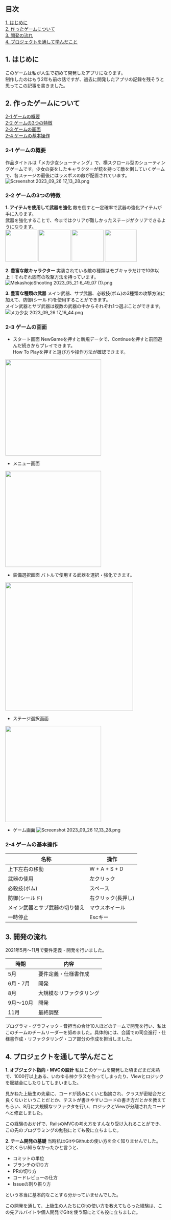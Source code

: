 ## 目次
[1. はじめに](#1-はじめに)  
[2. 作ったゲームについて](#2-作ったゲームについて)  
[3. 開発の流れ](#3-開発の流れ)  
[4. プロジェクトを通して学んだこと](#4-プロジェクトを通して学んだこと)  

## 1. はじめに
このゲームは私が人生で初めて開発したアプリになります。  
制作したのはもう2年も前の話ですが、過去に開発したアプリの記録を残そうと思ってこの記事を書きました。

## 2. 作ったゲームについて
[2-1 ゲームの概要](#2-1-ゲームの概要)  
[2-2 ゲームの3つの特徴](#2-2-ゲームの3つの特徴)  
[2-3 ゲームの画面](#2-3-ゲームの画面)  
[2-4 ゲームの基本操作](#2-4-ゲームの基本操作)  

### 2-1 ゲームの概要
作品タイトルは「メカ少女シューティング」で、横スクロール型のシューティングゲームです。少女の姿をしたキャラクターが銃を持って敵を倒していくゲームで、各ステージの最後にはラスボスの敵が配置されています。  
![Screenshot 2023_09_26 17_13_28.png](https://qiita-image-store.s3.ap-northeast-1.amazonaws.com/0/3330232/940ba456-e119-29df-f260-dc079eba1bf0.png)

### 2-2 ゲームの3つの特徴
**1. アイテムを使用して武器を強化**
敵を倒すと一定確率で武器の強化アイテムが手に入ります。  
武器を強化することで、今まではクリアが難しかったステージがクリアできるようになります。  
<img src="https://qiita-image-store.s3.ap-northeast-1.amazonaws.com/0/3330232/82484c96-1195-c1d2-0259-caf736f41772.png" width="100" /> <img src="https://qiita-image-store.s3.ap-northeast-1.amazonaws.com/0/3330232/3a4abf75-b2a9-cebe-d152-c31a7d33b9ec.png" width="100" /> <img src="https://qiita-image-store.s3.ap-northeast-1.amazonaws.com/0/3330232/d7fe19b6-f945-ce96-aa4e-9298e87eebe1.png" width="100" /> <img src="https://qiita-image-store.s3.ap-northeast-1.amazonaws.com/0/3330232/59c2fcf4-383e-7c18-eb57-a24097afcaaa.png" width="100" />

**2. 豊富な敵キャラクター**
実装されている敵の種類はモブキャラだけで10体以上！それぞれ固有の攻撃方法を持っています。  
![MekashojoShooting 2023_05_21 6_49_07 (1).png](https://qiita-image-store.s3.ap-northeast-1.amazonaws.com/0/3330232/819746e4-6ce6-a50e-821b-d171e83be3aa.png)

**3. 豊富な種類の武器**
メイン武器、サブ武器、必殺技(ボム)の3種類の攻撃方法に加えて、防御(シールド)を使用することができます。  
メイン武器とサブ武器は複数の武器の中からそれぞれ1つ選ぶことができます。![メカ少女 2023_09_26 17_16_44.png](https://qiita-image-store.s3.ap-northeast-1.amazonaws.com/0/3330232/c3a5c85b-5ff3-a9a8-f2fa-7f59eb98cf23.png)

### 2-3 ゲームの画面
- スタート画面
NewGameを押すと新規データで、Continueを押すと前回遊んだ続きからプレイできます。  
How To Playを押すと遊び方や操作方法が確認できます。  
<img src="https://qiita-image-store.s3.ap-northeast-1.amazonaws.com/0/3330232/904d724f-d225-69f3-a1d2-b9d96af31bf2.png" width="300" />

- メニュー画面
<img src="https://qiita-image-store.s3.ap-northeast-1.amazonaws.com/0/3330232/15d36e43-2446-1137-7d06-729202f04d7a.png" width="300" />

- 装備選択画面
バトルで使用する武器を選択・強化できます。  
<img src="https://qiita-image-store.s3.ap-northeast-1.amazonaws.com/0/3330232/9ce0f337-7ed1-ed1d-4de2-e413b41fe371.png" width="400" />

- ステージ選択画面
<img src="https://qiita-image-store.s3.ap-northeast-1.amazonaws.com/0/3330232/cbc8e54a-3496-5f98-91a6-ef214772ca75.png" width=300 />

- ゲーム画面
![Screenshot 2023_09_26 17_13_28.png](https://qiita-image-store.s3.ap-northeast-1.amazonaws.com/0/3330232/1f9b4619-bf18-abfe-9c9d-b7d86f03b862.png)


### 2-4 ゲームの基本操作
| 名称 | 操作 |
| ---- | ---- |
|上下左右の移動|W + A + S + D|
|武器の使用|左クリック|
|必殺技(ボム)|スペース|
|防御(シールド)|右クリック(長押し)|
|メイン武器とサブ武器の切り替え|マウスホイール|
|一時停止|Escキー|


## 3. 開発の流れ
2021年5月〜11月で要件定義・開発を行いました。

|時期|内容|
|--|--|
|5月|要件定義・仕様書作成|
|6月・7月|開発|
|8月|大規模なリファクタリング|
|9月〜10月|開発|
|11月|最終調整|

プログラマ・グラフィック・音担当の合計10人ほどのチームで開発を行い、私はこのチームのチームリーダーを努めました。具体的には、会議での司会進行・仕様書作成・リファクタリング・コア部分の作成を担当しました。

## 4. プロジェクトを通して学んだこと
**1. オブジェクト指向・MVCの設計**
私はこのゲームを開発した頃まだまだ未熟で、1000行以上ある、いわゆる神クラスを作ってしまったり、Viewとロジックを密結合にしたりしてしまいました。

見かねた上級生の先輩に、コードが読みにくいと指摘され、クラスが密結合だと良くないということだとか、テストが書きやすいコードの書き方だとかを教えてもらい、8月に大規模なリファクタを行い、ロジックとViewが分離されたコードへと修正しました。

この経験のおかげで、RailsのMVCの考え方をすんなり受け入れることができ、この先のプログラミングの勉強にとても役に立ちました。

**2. チーム開発の基礎**
当時私はGitやGithubの使い方を全く知りませんでした。  
どれくらい知らなかったかと言うと、
- コミットの単位
- ブランチの切り方
- PRの切り方
- コードレビューの仕方
- Issueの割り振り方

という本当に基本的なことすら分かっていませんでした。

この開発を通して、上級生の人たちにGitの使い方を教えてもらった経験は、この先アルバイトや個人開発でGitを使う際にとても役に立ちました。
